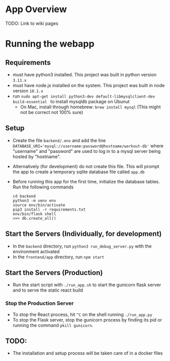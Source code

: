 # App Overview
TODO: Link to wiki pages

# Running the webapp

## Requirements
- must have python3 installed. This project was built in python version `3.11.x`
- must have node.js installed on the system. This project was built in node version `10.1.x`
- run `sudo apt-get install python3-dev default-libmysqlclient-dev build-essential ` to install mysqldb package on Ubunut
    - On Mac, install through homebrew: `brew install mysql` (This might not be correct not 100% sure)

## Setup
- Create the file `backend/.env` and add the line `DATABASE_URI='mysql://username:password@hostname/workout-db'` where "username" and "password" are used to log in to a mysql server being hosted by "hostname".
- Alternatively (for development) do not create this file. This will prompt the app to create a temporary sqlite database file called `app.db`

- Before running this app for the first time, initialize the database tables. Run the following commands
    ```
    cd backend
    python3 -m venv env
    source env/bin/activate
    pip3 install -r requirements.txt
    env/bin/flask shell
    >>> db.create_all()
    ```

## Start the Servers (Individually, for development)
- In the `backend` directory, run `python3 run_debug_server.py` with the environment activated
- In the `frontend/app` directory, run `npm start`

## Start the Servers (Production)
- Run the start script with `./run_app.sh` to start the gunicorn flask server and to serve the static react build

### Stop the Production Server
- To stop the React process, hit `^C` on the shell running `./run_app.py`
- To stop the Flask server, stop the gunicorn process by finding its pid or running the command `pkill gunicorn`.

## TODO:
- The installation and setup process will be taken care of in a docker files